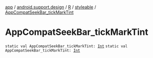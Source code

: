 [app](../../../index.md) / [android.support.design](../../index.md) / [R](../index.md) / [styleable](index.md) / [AppCompatSeekBar_tickMarkTint](./-app-compat-seek-bar_tick-mark-tint.md)

# AppCompatSeekBar_tickMarkTint

`static val AppCompatSeekBar_tickMarkTint: `[`Int`](https://kotlinlang.org/api/latest/jvm/stdlib/kotlin/-int/index.html)
`static val AppCompatSeekBar_tickMarkTint: `[`Int`](https://kotlinlang.org/api/latest/jvm/stdlib/kotlin/-int/index.html)